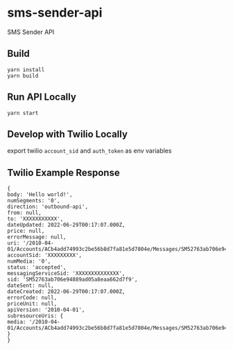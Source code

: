 # sms-sender-api

SMS Sender API

## Build

```
yarn install
yarn build
```

## Run API Locally

```
yarn start
```

## Develop with Twilio Locally

export twilio `account_sid` and `auth_token` as env variables

## Twilio Example Response

```
{
body: 'Hello world!',
numSegments: '0',
direction: 'outbound-api',
from: null,
to: 'XXXXXXXXXXX',
dateUpdated: 2022-06-29T00:17:07.000Z,
price: null,
errorMessage: null,
uri: '/2010-04-01/Accounts/ACb4add74993c2be56b8d7fa81e5d7804e/Messages/SM52763ab706e94889ad05a8eaa662d7f9.json',
accountSid: 'XXXXXXXXX',
numMedia: '0',
status: 'accepted',
messagingServiceSid: 'XXXXXXXXXXXXXX',
sid: 'SM52763ab706e94889ad05a8eaa662d7f9',
dateSent: null,
dateCreated: 2022-06-29T00:17:07.000Z,
errorCode: null,
priceUnit: null,
apiVersion: '2010-04-01',
subresourceUris: {
media: '/2010-04-01/Accounts/ACb4add74993c2be56b8d7fa81e5d7804e/Messages/SM52763ab706e94889ad05a8eaa662d7f9/Media.json'
}
}
```

